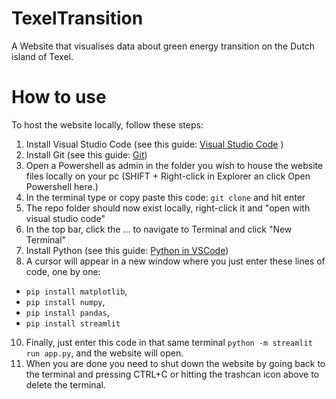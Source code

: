# TexelTransition
A Website that visualises data about green energy transition on the Dutch island of Texel.


# How to use
To host the website locally, follow these steps:
1. Install Visual Studio Code (see this guide: [Visual Studio Code](https://code.visualstudio.com/docs/setup/setup-overview) )
2. Install Git (see this guide: [Git](https://git-scm.com/book/en/v2/Getting-Started-Installing-Git))
3. Open a Powershell as admin in the folder you wish to house the website files locally on your pc (SHIFT + Right-click in Explorer an click Open Powershell here.)
4. In the terminal type or copy paste this code: ```git clone``` and hit enter
5. The repo folder should now exist locally, right-click it and "open with visual studio code"
6. In the top bar, click the ... to navigate to Terminal and click "New Terminal"
7. Install Python (see this guide: [Python in VSCode](https://code.visualstudio.com/docs/python/python-tutorial))
8. A cursor will appear in a new window where you just enter these lines of code, one by one:
-  ```pip install matplotlib```,
-  ```pip install numpy```,
-  ```pip install pandas```,
-  ```pip install streamlit```
10. Finally, just enter this code in that same terminal ```python -m streamlit run app.py```, and the website will open.
11. When you are done you need to shut down the website by going back to the terminal and pressing CTRL+C or hitting the trashcan icon above to delete the terminal.
